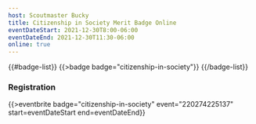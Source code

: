 ```yaml
---
host: Scoutmaster Bucky
title: Citizenship in Society Merit Badge Online
eventDateStart: 2021-12-30T8:00-06:00
eventDateEnd: 2021-12-30T11:30-06:00
online: true
---
```


{{#badge-list}}
{{>badge badge="citizenship-in-society"}}
{{/badge-list}}

### Registration

{{>eventbrite badge="citizenship-in-society" event="220274225137" start=eventDateStart end=eventDateEnd}}
